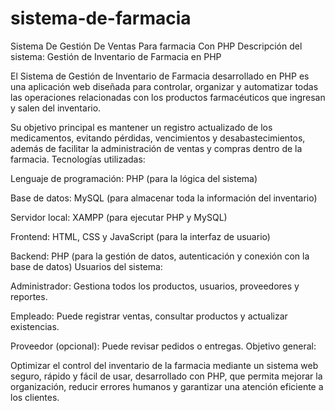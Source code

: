 # sistema-de-farmacia
 Sistema De Gestión De Ventas Para farmacia Con PHP
Descripción del sistema: Gestión de Inventario de Farmacia en PHP

El Sistema de Gestión de Inventario de Farmacia desarrollado en PHP es una aplicación web diseñada para controlar, organizar y automatizar todas las operaciones relacionadas con los productos farmacéuticos que ingresan y salen del inventario.

Su objetivo principal es mantener un registro actualizado de los medicamentos, evitando pérdidas, vencimientos y desabastecimientos, además de facilitar la administración de ventas y compras dentro de la farmacia.
 Tecnologías utilizadas:

Lenguaje de programación: PHP (para la lógica del sistema)

Base de datos: MySQL (para almacenar toda la información del inventario)

Servidor local: XAMPP (para ejecutar PHP y MySQL)

Frontend: HTML, CSS y JavaScript (para la interfaz de usuario)

Backend: PHP (para la gestión de datos, autenticación y conexión con la base de datos)
 Usuarios del sistema:

Administrador: Gestiona todos los productos, usuarios, proveedores y reportes.

Empleado: Puede registrar ventas, consultar productos y actualizar existencias.

Proveedor (opcional): Puede revisar pedidos o entregas.
Objetivo general:

Optimizar el control del inventario de la farmacia mediante un sistema web seguro, rápido y fácil de usar, desarrollado con PHP, que permita mejorar la organización, reducir errores humanos y garantizar una atención eficiente a los clientes.
